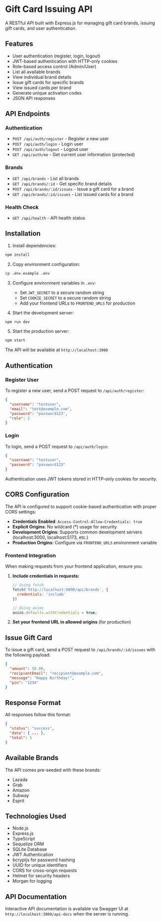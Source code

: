 # Gift Card Issuing API

A RESTful API built with Express.js for managing gift card brands, issuing gift cards, and user authentication.

## Features

- User authentication (register, login, logout)
- JWT-based authentication with HTTP-only cookies
- Role-based access control (Admin/User)
- List all available brands
- View individual brand details
- Issue gift cards for specific brands
- View issued cards per brand
- Generate unique activation codes
- JSON API responses

## API Endpoints

### Authentication

- `POST /api/auth/register` - Register a new user
- `POST /api/auth/login` - Login user
- `POST /api/auth/logout` - Logout user
- `GET /api/auth/me` - Get current user information (protected)

### Brands

- `GET /api/brands` - List all brands
- `GET /api/brands/:id` - Get specific brand details
- `POST /api/brands/:id/issues` - Issue a gift card for a brand
- `GET /api/brands/:id/issues` - List issued cards for a brand

### Health Check

- `GET /api/health` - API health status

## Installation

1. Install dependencies:
```bash
npm install
```

2. Copy environment configuration:
```bash
cp .env.example .env
```

3. Configure environment variables in `.env`:
   - Set `JWT_SECRET` to a secure random string
   - Set `COOKIE_SECRET` to a secure random string
   - Add your frontend URLs to `FRONTEND_URLS` for production

4. Start the development server:
```bash
npm run dev
```

5. Start the production server:
```bash
npm start
```

The API will be available at `http://localhost:3000`

## Authentication

### Register User

To register a new user, send a POST request to `/api/auth/register`:

```json
{
  "username": "testuser",
  "email": "test@example.com",
  "password": "password123",
  "role": 2
}
```

### Login

To login, send a POST request to `/api/auth/login`:

```json
{
  "username": "testuser",
  "password": "password123"
}
```

Authentication uses JWT tokens stored in HTTP-only cookies for security.

## CORS Configuration

The API is configured to support cookie-based authentication with proper CORS settings:

- **Credentials Enabled**: `Access-Control-Allow-Credentials: true`
- **Explicit Origins**: No wildcard (*) usage for security
- **Development Origins**: Supports common development servers (localhost:3000, localhost:5173, etc.)
- **Production Origins**: Configure via `FRONTEND_URLS` environment variable

### Frontend Integration

When making requests from your frontend application, ensure you:

1. **Include credentials in requests:**
   ```javascript
   // Using fetch
   fetch('http://localhost:8000/api/brands', {
     credentials: 'include'
   })
   
   // Using axios
   axios.defaults.withCredentials = true;
   ```

2. **Set your frontend URL in allowed origins** (for production)

## Issue Gift Card

To issue a gift card, send a POST request to `/api/brands/:id/issues` with the following payload:

```json
{
  "amount": 50.00,
  "recipientEmail": "recipient@example.com",
  "message": "Happy Birthday!",
  "pin": "1234"
}
```

## Response Format

All responses follow this format:

```json
{
  "status": "success",
  "data": { ... },
  "total": 5
}
```

## Available Brands

The API comes pre-seeded with these brands:
- Lazada
- Grab  
- Amazon
- Subway
- Esprit

## Technologies Used

- Node.js
- Express.js
- TypeScript
- Sequelize ORM
- SQLite Database
- JWT Authentication
- bcryptjs for password hashing
- UUID for unique identifiers
- CORS for cross-origin requests
- Helmet for security headers
- Morgan for logging

## API Documentation

Interactive API documentation is available via Swagger UI at `http://localhost:3000/api-docs` when the server is running.
